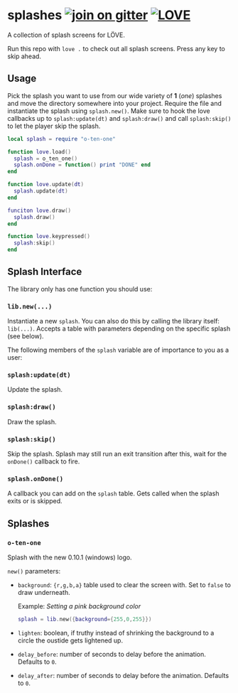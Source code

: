splashes [![join on gitter](https://badges.gitter.im/love2d-community/splashes.svg)](https://gitter.im/love2d-community/splashes) [![LOVE](https://img.shields.io/badge/L%C3%96VE-0.10.1-EA316E.svg)](http://love2d.org/)
========
A collection of splash screens for LÖVE.

Run this repo with `love .` to check out all splash screens.
Press any key to skip ahead.

Usage
-----
Pick the splash you want to use from our wide variety of **1** (*one*) splashes and move the directory somewhere into your project.
Require the file and instantiate the splash using `splash.new()`.
Make sure to hook the love callbacks up to `splash:update(dt)` and `splash:draw()` and call `splash:skip()` to let the player skip the splash.

```lua
local splash = require "o-ten-one"

function love.load()
  splash = o_ten_one()
  splash.onDone = function() print "DONE" end
end

function love.update(dt)
  splash.update(dt)
end

funciton love.draw()
  splash.draw()
end

function love.keypressed()
  splash:skip()
end
```

Splash Interface
----------------

The library only has one function you should use:

### `lib.new(...)`
Instantiate a new `splash`.
You can also do this by calling the library itself: `lib(...)`.
Accepts a table with parameters depending on the specific splash (see below).

The following members of the `splash` variable are of importance to you as a user:

### `splash:update(dt)`
Update the splash.

### `splash:draw()`
Draw the splash.

### `splash:skip()`
Skip the splash.
Splash may still run an exit transition after this, wait for the `onDone()` callback to fire.

### `splash.onDone()`
A callback you can add on the `splash` table.
Gets called when the splash exits or is skipped.

Splashes
--------

### `o-ten-one`
Splash with the new 0.10.1 (windows) logo.

`new()` parameters:

* `background`: `{r,g,b,a}` table used to clear the screen with.
  Set to `false` to draw underneath.

  Example: _Setting a pink background color_

  ```lua
  splash = lib.new({background={255,0,255}})
  ```

* `lighten`: boolean, if truthy instead of shrinking the background to a circle the oustide gets lightened up.

* `delay_before`: number of seconds to delay before the animation.
  Defaults to `0`.

* `delay_after`: number of seconds to delay before the animation.
  Defaults to `0`.
